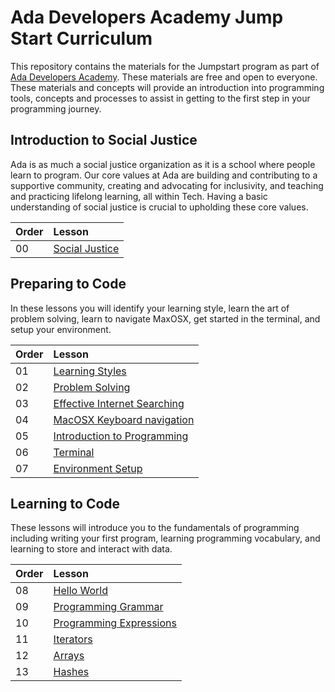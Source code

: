 # Ada Developers Academy Jump Start Curriculum

This repository contains the materials for the Jumpstart program as part of [Ada Developers Academy](http://adadevelopersacademy.org/). These materials are free and open to everyone. These materials and concepts will provide an introduction into programming tools, concepts and processes to assist in getting to the first step in your programming journey.

## Introduction to Social Justice
Ada is as much a social justice organization as it is a school where people learn to program. Our core values at Ada are building and contributing to a supportive community, creating and advocating for inclusivity, and teaching and practicing lifelong learning, all within Tech. Having a basic understanding of social justice is crucial to upholding these core values.

| Order | Lesson |
| :--- | :--- |
| 00 | [Social Justice](lessons/social-justice/) |

## Preparing to Code 
In these lessons you will identify your learning style, learn the art of problem solving, learn to navigate MaxOSX, get started in the terminal, and setup your environment.

| Order | Lesson |
| :--- | :--- |
| 01 | [Learning Styles](lessons/learning-styles/) |
| 02 | [Problem Solving](lessons/problem-solving/) |
| 03 | [Effective Internet Searching](lessons/effective-internet-searching/) |
| 04 | [MacOSX Keyboard navigation](lessons/keyboard-navigation/) |
| 05 | [Introduction to Programming](./lessons/intro-programming/) |
| 06 | [Terminal](./lessons/terminal/) |
| 07 | [Environment Setup](./lessons/environment-setup/) |

## Learning to Code
These lessons will introduce you to the fundamentals of programming including writing your first program, learning programming vocabulary, and learning to store and interact with data.

| Order | Lesson |
| :--- | :--- |
| 08 | [Hello World](./lessons/hello-world/) |
| 09 | [Programming Grammar](./lessons/programming-grammar/) |
| 10 | [Programming Expressions](./lessons/programming-expressions/) |
| 11 | [Iterators](./lessons/iterators/) |
| 12 | [Arrays](./lessons/arrays) |
| 13 | [Hashes](./lessons/hashes) |
